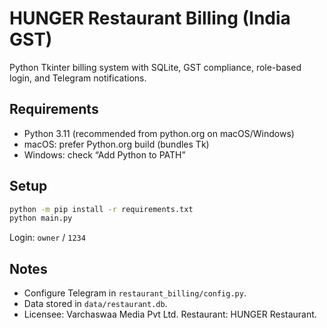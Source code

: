 # HUNGER Restaurant Billing (India GST)

Python Tkinter billing system with SQLite, GST compliance, role-based login, and Telegram notifications.

## Requirements
- Python 3.11 (recommended from python.org on macOS/Windows)
- macOS: prefer Python.org build (bundles Tk)
- Windows: check “Add Python to PATH”

## Setup
```bash
python -m pip install -r requirements.txt
python main.py
```
Login: `owner` / `1234`

## Notes
- Configure Telegram in `restaurant_billing/config.py`.
- Data stored in `data/restaurant.db`.
- Licensee: Varchaswaa Media Pvt Ltd. Restaurant: HUNGER Restaurant.
